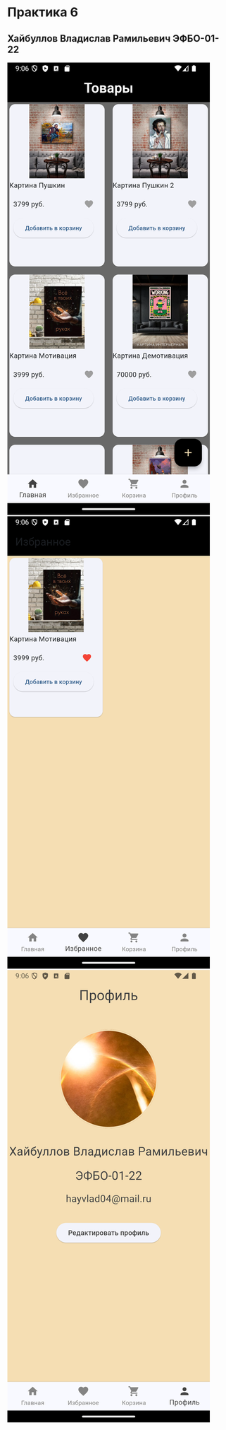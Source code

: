 # Практика 6

## Хайбуллов Владислав Рамильевич ЭФБО-01-22

![img.png](img.png)
![img_1.png](img_1.png)
![img_2.png](img_2.png)


